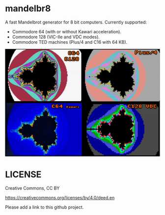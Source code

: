 # mandelbr8
A fast Mandelbrot generator for 8 bit computers.
Currently supported:
- Commodore 64 (with or without Kawari acceleration).
- Commodore 128 (VIC-IIe and VDC modes).
- Commodore TED machines (Plus/4 and C16 with 64 KB).

![screenshots](media/mandel8-20241120.jpg)

# LICENSE

Creative Commons, CC BY

https://creativecommons.org/licenses/by/4.0/deed.en

Please add a link to this github project.
